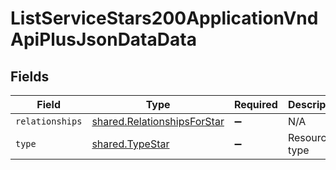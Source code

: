 # ListServiceStars200ApplicationVndApiPlusJsonDataData


## Fields

| Field                                                                      | Type                                                                       | Required                                                                   | Description                                                                |
| -------------------------------------------------------------------------- | -------------------------------------------------------------------------- | -------------------------------------------------------------------------- | -------------------------------------------------------------------------- |
| `relationships`                                                            | [shared.RelationshipsForStar](../../models/shared/relationshipsforstar.md) | :heavy_minus_sign:                                                         | N/A                                                                        |
| `type`                                                                     | [shared.TypeStar](../../models/shared/typestar.md)                         | :heavy_minus_sign:                                                         | Resource type                                                              |
